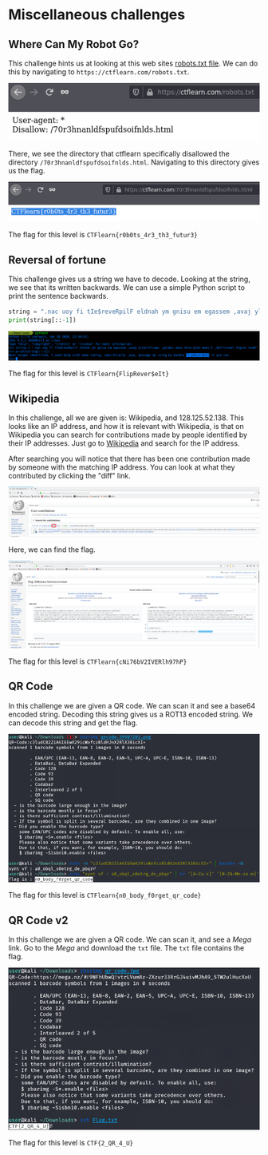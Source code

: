 # Miscellaneous challenges

## Where Can My Robot Go?

This challenge hints us at looking at this web sites [robots.txt file](https://www.robotstxt.org/). We can do this by navigating to `https://ctflearn.com/robots.txt`.

<img src="images/WhereCanMyRobotGo-1.png">

There, we see the directory that ctflearn specifically disallowed the directory `/70r3hnanldfspufdsoifnlds.html`. Navigating to this directory gives us the flag. 

<img src="images/WhereCanMyRobotGo-2.png"> 

The flag for this level is `CTFlearn{r0b0ts_4r3_th3_futur3}`

## Reversal of fortune

This challenge gives us a string we have to decode. Looking at the string, we see that its written backwards. We can use a simple Python script to print the sentence backwards.

```python
string = ".nac uoy fi tIe$reveRpilF eldnah ym gnisu em egassem ,avaj yllacificeps ,gnidoc emos htiw pleh deen I ,deifitnedi tegrat txeN"
print(string[::-1])
```

<img src="images/ReversalOfFortune-1.png">

The flag for this level is `CTFlearn{FlipRever$eIt}`

## Wikipedia

In this challenge, all we are given is: Wikipedia, and 128.125.52.138. This looks like an IP address, and how it is relevant with Wikipedia, is that on Wikipedia you can search for contributions made by people identified by their IP addresses. Just go to [Wikipedia](https://www.wikipedia.org/) and search for the IP address. 

After searching you will notice that there has been one contribution made by someone with the matching IP address. You can look at what they contributed by clicking the "diff" link. 

<img src="images/Wikipedia-1.png">

Here, we can find the flag. 

<img src="images/Wikipedia-2.png">

The flag for this level is `CTFlearn{cNi76bV2IVERlh97hP}`

## QR Code

In this challenge we are given a QR code. We can scan it and see a base64 encoded string. Decoding this string gives us a ROT13 encoded string. We can decode this string and get the flag. 

<img src="images/QRCode-1.png">

The flag for this level is `CTFlearn{n0_body_f0rget_qr_code}`

## QR Code v2

In this challenge we are given a QR code. We can scan it, and see a *Mega* link. Go to the *Mega* and download the `txt` file. The `txt` file contains the flag. 

<img src="images/QRCodeV2-1.png">

The flag for this level is `CTF{2_QR_4_U}`